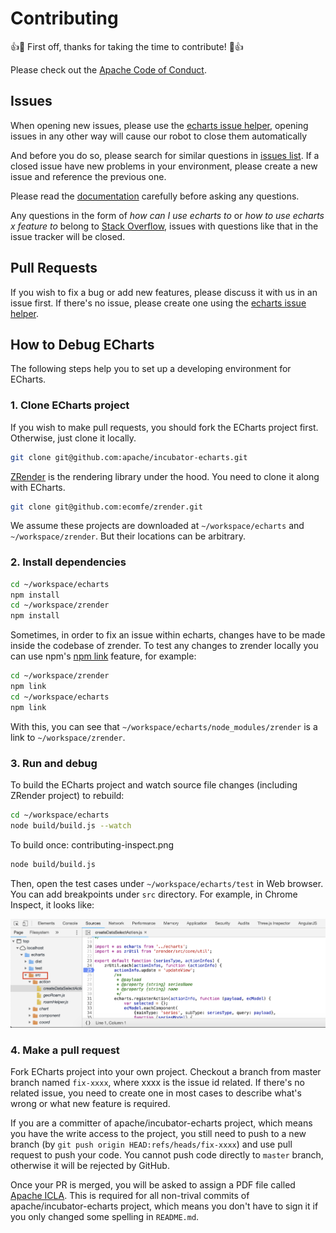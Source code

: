 # Contributing

👍🎉 First off, thanks for taking the time to contribute! 🎉👍

Please check out the [Apache Code of Conduct](https://www.apache.org/foundation/policies/conduct.html).

## Issues

When opening new issues, please use the [echarts issue helper](https://ecomfe.github.io/echarts-issue-helper/), opening issues in any other way will cause our robot to close them automatically

And before you do so, please search for similar questions in [issues list](https://github.com/apache/incubator-echarts/issues?utf8=%E2%9C%93&q=is%3Aissue). If a closed issue have new problems in your environment, please create a new issue and reference the previous one.

Please read the [documentation](http://echarts.apache.org/option.html) carefully before asking any questions.

Any questions in the form of *how can I  use echarts to* or *how to use echarts x feature to* belong to [Stack Overflow](http://stackoverflow.com), issues with questions like that in the issue tracker will be closed.

## Pull Requests

If you wish to fix a bug or add new features, please discuss it with us in an issue first. If there's no issue, please create one using the [echarts issue helper](https://ecomfe.github.io/echarts-issue-helper/).

## How to Debug ECharts

The following steps help you to set up a developing environment for ECharts.

### 1. Clone ECharts project

If you wish to make pull requests, you should fork the ECharts project first. Otherwise, just clone it locally.

```bash
git clone git@github.com:apache/incubator-echarts.git
```

[ZRender](https://github.com/ecomfe/zrender) is the rendering library under the hood. You need to clone it along with ECharts.

```bash
git clone git@github.com:ecomfe/zrender.git
```

We assume these projects are downloaded at `~/workspace/echarts` and `~/workspace/zrender`. But their locations can be arbitrary.

### 2. Install dependencies

```bash
cd ~/workspace/echarts
npm install
cd ~/workspace/zrender
npm install
```

Sometimes, in order to fix an issue within echarts, changes have to be made inside the codebase of zrender. To test any changes to zrender locally you can use npm's [npm link](https://docs.npmjs.com/cli/link.html) feature, for example: 

```bash
cd ~/workspace/zrender
npm link
cd ~/workspace/echarts
npm link
```

With this, you can see that `~/workspace/echarts/node_modules/zrender` is a link to `~/workspace/zrender`.

### 3. Run and debug

To build the ECharts project and watch source file changes (including ZRender project) to rebuild:

```bash
cd ~/workspace/echarts
node build/build.js --watch
```

To build once:
contributing-inspect.png
```bash
node build/build.js
```

Then, open the test cases under `~/workspace/echarts/test` in Web browser. You can add breakpoints under `src` directory. For example, in Chrome Inspect, it looks like:

![Chrome inspect](../asset/contributing-inspect.png)

### 4. Make a pull request

Fork ECharts project into your own project. Checkout a branch from master branch named `fix-xxxx`, where xxxx is the issue id related. If there's no related issue, you need to create one in most cases to describe what's wrong or what new feature is required.

If you are a committer of apache/incubator-echarts project, which means you have the write access to the project, you still need to push to a new branch (by `git push origin HEAD:refs/heads/fix-xxxx`) and use pull request to push your code. You cannot push code directly to `master` branch, otherwise it will be rejected by GitHub.

Once your PR is merged, you will be asked to assign a PDF file called [Apache ICLA](https://www.apache.org/licenses/icla.pdf). This is required for all non-trival commits of apache/incubator-echarts project, which means you don't have to sign it if you only changed some spelling in `README.md`.
